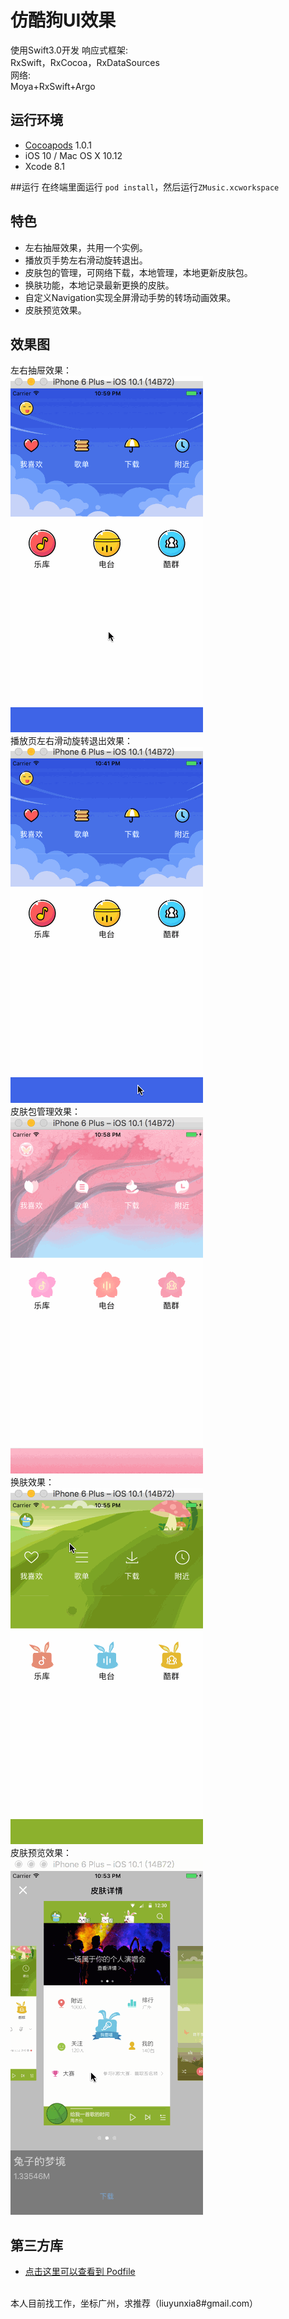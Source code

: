 # 仿酷狗UI效果
使用Swift3.0开发
响应式框架:</br>
RxSwift，RxCocoa，RxDataSources </br>
网络: </br>
Moya+RxSwift+Argo </br>

## 运行环境
- [Cocoapods](https://github.com/CocoaPods/CocoaPods) 1.0.1
- iOS 10 / Mac OS X 10.12
- Xcode 8.1

##运行
在终端里面运行 `pod install`，然后运行`ZMusic.xcworkspace` 

## 特色
- 左右抽屉效果，共用一个实例。
- 播放页手势左右滑动旋转退出。
- 皮肤包的管理，可网络下载，本地管理，本地更新皮肤包。
- 换肤功能，本地记录最新更换的皮肤。
- 自定义Navigation实现全屏滑动手势的转场动画效果。
- 皮肤预览效果。

## 效果图
左右抽屉效果：</br>
![Demo Gif](images/drawer.gif)  </br>
播放页左右滑动旋转退出效果：</br>
![Demo Gif](images/playView.gif)</br>
皮肤包管理效果：</br>
![Demo Gif](images/themeManager.gif)</br>
换肤效果：</br>
![Demo Gif](images/changeTheme.gif)</br>
皮肤预览效果：</br>
![Demo Gif](images/scrollerView.gif)</br>
## 第三方库
- [点击这里可以查看到 Podfile](https://github.com/lyxia/zmusic/blob/master/Podfile)
</br>
本人目前找工作，坐标广州，求推荐（liuyunxia8#gmail.com）



